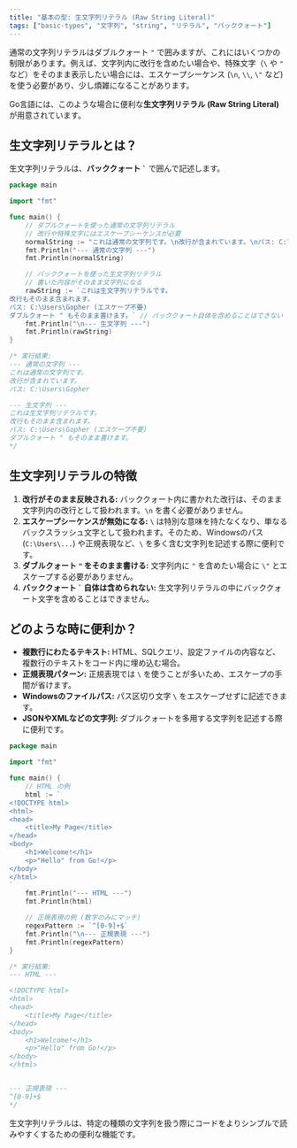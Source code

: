 ```yaml
---
title: "基本の型: 生文字列リテラル (Raw String Literal)"
tags: ["basic-types", "文字列", "string", "リテラル", "バッククォート"]
---
```


通常の文字列リテラルはダブルクォート `"` で囲みますが、これにはいくつかの制限があります。例えば、文字列内に改行を含めたい場合や、特殊文字（`\` や `"` など）をそのまま表示したい場合には、エスケープシーケンス (`\n`, `\\`, `\"` など) を使う必要があり、少し煩雑になることがあります。

Go言語には、このような場合に便利な**生文字列リテラル (Raw String Literal)** が用意されています。

## 生文字列リテラルとは？

生文字列リテラルは、**バッククォート `` ` ``** で囲んで記述します。

```go title="生文字列リテラルの例"
package main

import "fmt"

func main() {
	// ダブルクォートを使った通常の文字列リテラル
	// 改行や特殊文字にはエスケープシーケンスが必要
	normalString := "これは通常の文字列です。\n改行が含まれています。\nパス: C:\\Users\\Gopher"
	fmt.Println("--- 通常の文字列 ---")
	fmt.Println(normalString)

	// バッククォートを使った生文字列リテラル
	// 書いた内容がそのまま文字列になる
	rawString := `これは生文字列リテラルです。
改行もそのまま含まれます。
パス: C:\Users\Gopher (エスケープ不要)
ダブルクォート " もそのまま書けます。` // バッククォート自体を含めることはできない
	fmt.Println("\n--- 生文字列 ---")
	fmt.Println(rawString)
}

/* 実行結果:
--- 通常の文字列 ---
これは通常の文字列です。
改行が含まれています。
パス: C:\Users\Gopher

--- 生文字列 ---
これは生文字列リテラルです。
改行もそのまま含まれます。
パス: C:\Users\Gopher (エスケープ不要)
ダブルクォート " もそのまま書けます。
*/
```

## 生文字列リテラルの特徴

1.  **改行がそのまま反映される:** バッククォート内に書かれた改行は、そのまま文字列内の改行として扱われます。`\n` を書く必要がありません。
2.  **エスケープシーケンスが無効になる:** `\` は特別な意味を持たなくなり、単なるバックスラッシュ文字として扱われます。そのため、Windowsのパス (`C:\Users\...`) や正規表現など、`\` を多く含む文字列を記述する際に便利です。
3.  **ダブルクォート `"` をそのまま書ける:** 文字列内に `"` を含めたい場合に `\"` とエスケープする必要がありません。
4.  **バッククォート `` ` `` 自体は含められない:** 生文字列リテラルの中にバッククォート文字を含めることはできません。

## どのような時に便利か？

*   **複数行にわたるテキスト:** HTML、SQLクエリ、設定ファイルの内容など、複数行のテキストをコード内に埋め込む場合。
*   **正規表現パターン:** 正規表現では `\` を使うことが多いため、エスケープの手間が省けます。
*   **Windowsのファイルパス:** パス区切り文字 `\` をエスケープせずに記述できます。
*   **JSONやXMLなどの文字列:** ダブルクォートを多用する文字列を記述する際に便利です。

```go title="生文字列リテラルの利用例"
package main

import "fmt"

func main() {
	// HTML の例
	html := `
<!DOCTYPE html>
<html>
<head>
    <title>My Page</title>
</head>
<body>
    <h1>Welcome!</h1>
    <p>"Hello" from Go!</p>
</body>
</html>
`
	fmt.Println("--- HTML ---")
	fmt.Println(html)

	// 正規表現の例 (数字のみにマッチ)
	regexPattern := `^[0-9]+$`
	fmt.Println("\n--- 正規表現 ---")
	fmt.Println(regexPattern)
}

/* 実行結果:
--- HTML ---

<!DOCTYPE html>
<html>
<head>
    <title>My Page</title>
</head>
<body>
    <h1>Welcome!</h1>
    <p>"Hello" from Go!</p>
</body>
</html>


--- 正規表現 ---
^[0-9]+$
*/
```

生文字列リテラルは、特定の種類の文字列を扱う際にコードをよりシンプルで読みやすくするための便利な機能です。